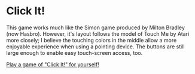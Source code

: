 # Click It!
This game works much like the Simon game produced by Milton Bradley (now Hasbro). 
However, it's layout follows the model of Touch Me by Atari more closely; 
I believe the touching colors in the middle allow a more enjoyable experience 
when using a pointing device. The buttons are still large enough to enable 
easy touch-screen access, too.

[Play a game of "Click It!" for yourself!](https://codepen.io/jdsandifer/full/ppLqdB/)
